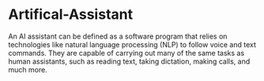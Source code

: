 # Artifical-Assistant

An AI assistant can be defined as a software program that relies on technologies like natural language processing (NLP) to follow voice and text commands. They are capable of carrying out many of the same tasks as human assistants, such as reading text, taking dictation, making calls, and much more.